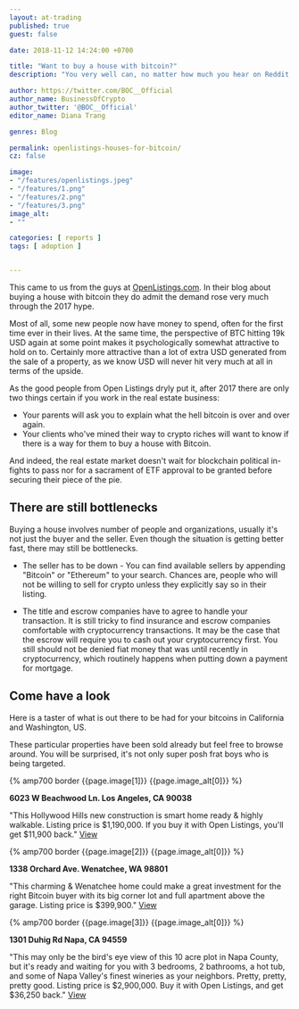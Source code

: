 ```yaml
---
layout: at-trading
published: true
guest: false

date: 2018-11-12 14:24:00 +0700

title: "Want to buy a house with bitcoin?"
description: "You very well can, no matter how much you hear on Reddit and elsewhere that nobody actually wants to use bitcoins for transactions."

author: https://twitter.com/BOC__Official
author_name: BusinessOfCrypto
author_twitter: '@BOC__Official'
editor_name: Diana Trang

genres: Blog

permalink: openlistings-houses-for-bitcoin/
cz: false

image:
- "/features/openlistings.jpeg"
- "/features/1.png"
- "/features/2.png"
- "/features/3.png"
image_alt:
- ""

categories: [ reports ]
tags: [ adoption ]


---
```



This came to us from the guys at [OpenListings.com](https://www.openlistings.com/blog/buy-a-house-with-bitcoin/). In their blog about buying a house with bitcoin they do admit the demand rose very much through the 2017 hype.

Most of all, some new people now have money to spend, often for the first time ever in their lives. At the same time, the perspective of BTC hitting 19k USD again at some point makes it psychologically somewhat attractive to hold on to. Certainly more attractive than a lot of extra USD generated from the sale of a property, as we know USD will never hit very much at all in terms of the upside.

As the good people from Open Listings dryly put it, after 2017 there are only two things certain if you work in the real estate business:
* Your parents will ask you to explain what the hell bitcoin is over and over again.
* Your clients who've mined their way to crypto riches will want to know if there is a way for them to buy a house with Bitcoin.

And indeed, the real estate market doesn't wait for blockchain political in-fights to pass nor for a sacrament of ETF approval to be granted before securing their piece of the pie.

## There are still bottlenecks

Buying a house involves number of people and organizations, usually it's not just the buyer and the seller. Even though the situation is getting better fast, there may still be bottlenecks.

* The seller has to be down - You can find available sellers by appending "Bitcoin" or "Ethereum" to your search. Chances are, people who will not be willing to sell for crypto unless they explicitly say so in their listing.

* The title and escrow companies have to agree to handle your transaction. It is still tricky to find insurance and escrow companies comfortable with cryptocurrency transactions. It may be the case that the escrow will require you to cash out your cryptocurrency first. You still should not be denied fiat money that was until recently in cryptocurrency, which routinely happens when putting down a payment for mortgage.

## Come have a look

Here is a taster of what is out there to be had for your bitcoins in California and Washington, US.

These particular properties have been sold already but feel free to browse around. You will be surprised, it's not only super posh frat boys who is being targeted.

{% amp700 border {{page.image[1]}} {{page.image_alt[0]}} %}

**6023 W Beachwood Ln. Los Angeles, CA 90038**

"This Hollywood Hills new construction is smart home ready & highly walkable. Listing price is $1,190,000. If you buy it with Open Listings, you'll get $11,900 back." [View](https://www.openlistings.com/p/6023-w-beachwood-ln-los-angeles-ca-90038)

{% amp700 border {{page.image[2]}} {{page.image_alt[0]}} %}

**1338 Orchard Ave. Wenatchee, WA 98801**

"This charming & Wenatchee home could make a great investment for the right Bitcoin buyer with its big corner lot and full apartment above the garage. Listing price is $399,900." [View](https://www.openlistings.com/p/1338-orchard-ave-wenatchee-wa-98801)

{% amp700 border {{page.image[3]}} {{page.image_alt[0]}} %}

**1301 Duhig Rd Napa, CA 94559**

"This may only be the bird's eye view of this 10 acre plot in Napa County, but it's ready and waiting for you with 3 bedrooms, 2 bathrooms, a hot tub, and some of Napa Valley's finest wineries as your neighbors. Pretty, pretty, pretty good. Listing price is $2,900,000. Buy it with Open Listings, and get $36,250 back." [View](https://www.openlistings.com/p/1301-duhig-rd-napa-ca-94559)
